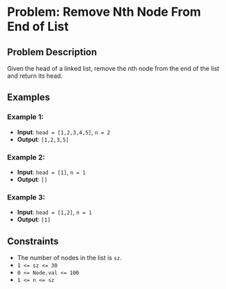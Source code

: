 # Problem: Remove Nth Node From End of List

## Problem Description

Given the head of a linked list, remove the nth node from the end of the list and return its head.

## Examples

### Example 1:
- **Input**: `head = [1,2,3,4,5]`, `n = 2`
- **Output**: `[1,2,3,5]`

### Example 2:
- **Input**: `head = [1]`, `n = 1`
- **Output**: `[]`

### Example 3:
- **Input**: `head = [1,2]`, `n = 1`
- **Output**: `[1]`

## Constraints
- The number of nodes in the list is `sz`.
- `1 <= sz <= 30`
- `0 <= Node.val <= 100`
- `1 <= n <= sz`
